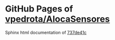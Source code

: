 GitHub Pages of [vpedrota/AlocaSensores](https://github.com/vpedrota/AlocaSensores.git)
===
Sphinx html documentation of [737de41c](https://github.com/vpedrota/AlocaSensores/tree/737de41cc796cfc54fd5a3a35b7e738aaf858dce)
